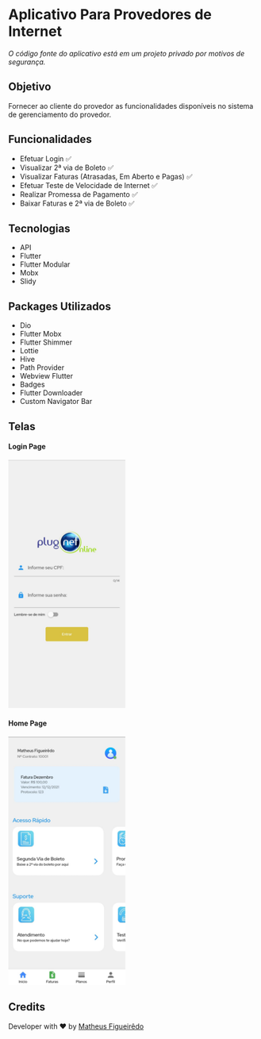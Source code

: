 # Aplicativo Para Provedores de Internet
  *O código fonte do aplicativo está em um projeto privado por motivos de segurança.*

## Objetivo

Fornecer ao cliente do provedor as funcionalidades disponíveis no sistema de gerenciamento do provedor.

## Funcionalidades
  - Efetuar Login :white_check_mark:
  - Visualizar 2ª via de Boleto :white_check_mark:
  - Visualizar Faturas (Atrasadas, Em Aberto e Pagas) :white_check_mark:
  - Efetuar Teste de Velocidade de Internet :white_check_mark:
  - Realizar Promessa de Pagamento :white_check_mark:
  - Baixar Faturas e 2ª via de Boleto :white_check_mark:

## Tecnologias
  - API
  - Flutter
  - Flutter Modular
  - Mobx
  - Slidy

## Packages Utilizados
  - Dio
  - Flutter Mobx
  - Flutter Shimmer
  - Lottie
  - Hive
  - Path Provider
  - Webview Flutter
  - Badges
  - Flutter Downloader
  - Custom Navigator Bar


## Telas

#### Login Page
<img src="app_screenshots/login.jpeg" height="500">

#### Home Page
<img src="app_screenshots/home.jpeg" height="500">


## Credits

Developer with ❤️ by [Matheus Figueirêdo](https://www.linkedin.com/in/matheus-figueirêdo-2b1611150/)

